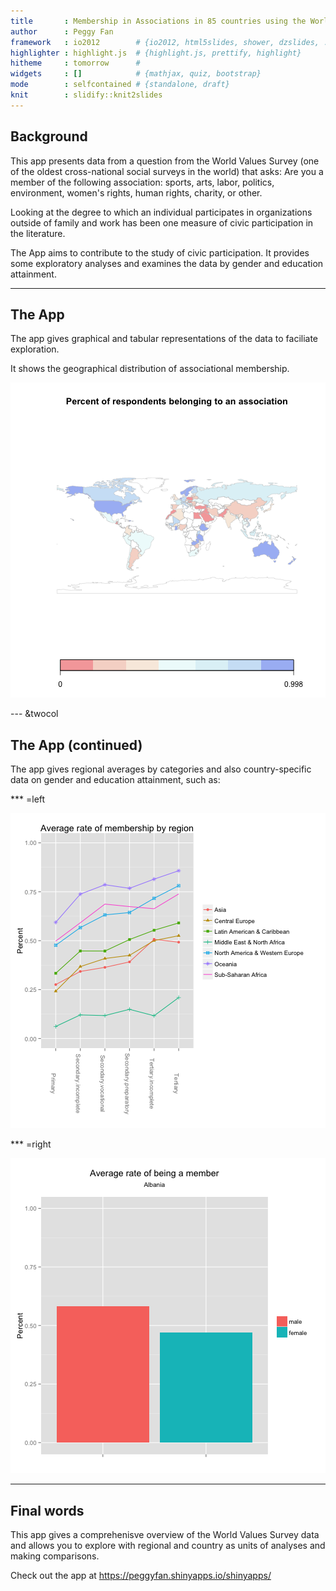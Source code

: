 ```yaml
---
title       : Membership in Associations in 85 countries using the World Values Survey, 1981-2007
author      : Peggy Fan
framework   : io2012        # {io2012, html5slides, shower, dzslides, ...}
highlighter : highlight.js  # {highlight.js, prettify, highlight}
hitheme     : tomorrow      # 
widgets     : []            # {mathjax, quiz, bootstrap}
mode        : selfcontained # {standalone, draft}
knit        : slidify::knit2slides
---
```


## Background
This app presents data from a question from the World Values Survey (one of the oldest cross-national social surveys in the world) that asks: Are you a member of the following association: sports, arts, labor, politics, environment, women's rights, human rights, charity, or other.

Looking at the degree to which an individual participates in organizations outside of family and work has been one measure of civic participation in the literature.

The App aims to contribute to the study of civic participation. It provides some exploratory analyses and examines the data by gender and education attainment.

---

## The App

The app gives graphical and tabular representations of the data to faciliate exploration.

It shows the geographical distribution of associational membership.



![plot of chunk unnamed-chunk-2](assets/fig/unnamed-chunk-2.png) 


--- &twocol

## The App (continued)
The app gives regional averages by categories and also country-specific data on gender and education attainment, such as:

*** =left

![plot of chunk unnamed-chunk-3](assets/fig/unnamed-chunk-3.png) 

*** =right

![plot of chunk unnamed-chunk-4](assets/fig/unnamed-chunk-4.png) 

---

## Final words

This app gives a comprehenisve overview of the World Values Survey data and allows you to explore
with regional and country as units of analyses and making comparisons.

Check out the app at <https://peggyfan.shinyapps.io/shinyapps/>

